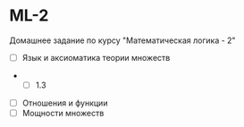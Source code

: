 ML-2
====

Домашнее задание по курсу "Математическая логика - 2"
- [ ] Язык и аксиоматика теории множеств
- - [ ] 1.3
- [ ] Отношения и функции
- [ ] Мощности множеств

